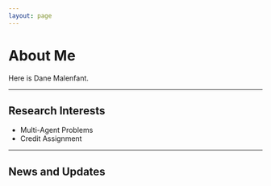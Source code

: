 ```yaml
---
layout: page
---
```


# About Me



Here is Dane Malenfant.<br>



---

## Research Interests

- Multi-Agent Problems
- Credit Assignment


---

## News and Updates



<br>

